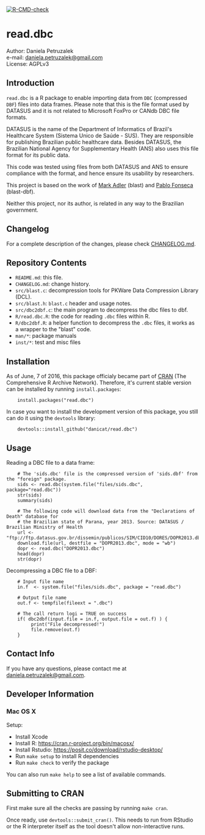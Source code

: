<!-- badges: start -->
  [![R-CMD-check](https://github.com/danicat/read.dbc/actions/workflows/R-CMD-check.yaml/badge.svg)](https://github.com/danicat/read.dbc/actions/workflows/R-CMD-check.yaml)
  <!-- badges: end -->
# read.dbc

Author: Daniela Petruzalek  
e-mail: daniela.petruzalek@gmail.com  
License: AGPLv3

## Introduction

`read.dbc` is a R package to enable importing data from `DBC` (compressed `DBF`) files into data frames. Please note that this is the file format used by DATASUS and it is not related to Microsoft FoxPro or CANdb DBC file formats.

DATASUS is the name of the Department of Informatics of Brazil's Healthcare System (Sistema Unico de Saúde - SUS). They are responsible for publishing Brazilian public healthcare data. Besides DATASUS, the Brazilian National Agency for Supplementary Health (ANS) also uses this file format for its public data.

This code was tested using files from both DATASUS and ANS to ensure compliance with the format, and hence ensure its usability by researchers.

This project is based on the work of [Mark Adler](https://github.com/madler/zlib/tree/master/contrib/blast) (blast) and [Pablo Fonseca](https://github.com/eaglebh/blast-dbf) (blast-dbf).

Neither this project, nor its author, is related in any way to the Brazilian government.

## Changelog

For a complete description of the changes, please check [CHANGELOG.md](/inst/CHANGELOG.md).

## Repository Contents

- `README.md`: this file.  
- `CHANGELOG.md`: change history.  
- `src/blast.c`: decompression tools for PKWare Data Compression Library (DCL).  
- `src/blast.h`: `blast.c` header and usage notes.  
- `src/dbc2dbf.c`: the main program to decompress the dbc files to dbf.  
- `R/read.dbc.R`: the code for reading `.dbc` files within R.
- `R/dbc2dbf.R`: a helper function to decompress the `.dbc` files, it works as a wrapper to the "blast" code.
- `man/*`: package manuals
- `inst/*`: test and misc files

## Installation

As of June, 7 of 2016, this package officialy became part of [CRAN](https://cran.r-project.org/package=read.dbc) (The Comprehensive R Archive Network). Therefore, it's current stable version can be installed by running `install.packages`:

        install.packages("read.dbc")

In case you want to install the development version of this package, you still can do it using the `devtools` library:

        devtools::install_github("danicat/read.dbc")
        
## Usage

Reading a DBC file to a data frame:

        # The 'sids.dbc' file is the compressed version of 'sids.dbf' from the "foreign" package.
        sids <- read.dbc(system.file("files/sids.dbc", package="read.dbc"))
        str(sids)
        summary(sids)

        # The following code will download data from the "Declarations of Death" database for
        # the Brazilian state of Parana, year 2013. Source: DATASUS / Brazilian Ministry of Health
        url <- "ftp://ftp.datasus.gov.br/dissemin/publicos/SIM/CID10/DORES/DOPR2013.dbc"
        download.file(url, destfile = "DOPR2013.dbc", mode = "wb")
        dopr <- read.dbc("DOPR2013.dbc")
        head(dopr)
        str(dopr)
        
Decompressing a DBC file to a DBF:

        # Input file name
        in.f  <- system.file("files/sids.dbc", package = "read.dbc")
        
        # Output file name
        out.f <- tempfile(fileext = ".dbc")

        # The call return logi = TRUE on success
        if( dbc2dbf(input.file = in.f, output.file = out.f) ) {
             print("File decompressed!")
             file.remove(out.f)
        }

## Contact Info

If you have any questions, please contact me at [daniela.petruzalek@gmail.com](mailto:daniela.petruzalek@gmail.com).

## Developer Information

### Mac OS X

Setup:
- Install Xcode
- Install R: https://cran.r-project.org/bin/macosx/
- Install Rstudio: https://posit.co/download/rstudio-desktop/
- Run `make setup` to install R dependencies
- Run `make check` to verify the package

You can also run `make help` to see a list of available commands.

## Submitting to CRAN

First make sure all the checks are passing by running `make cran`.

Once ready, use `devtools::submit_cran()`. This needs to run from RStudio or the R interpreter itself as the tool doesn't allow non-interactive runs.
